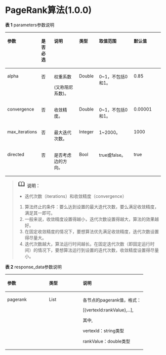 # PageRank算法\(1.0.0\)<a name="ges_03_0077"></a>

**表 1**  parameters参数说明

<a name="table9438140783"></a>
<table><thead align="left"><tr id="row104385017818"><th class="cellrowborder" valign="top" width="16%" id="mcps1.2.7.1.1"><p id="p164384014819"><a name="p164384014819"></a><a name="p164384014819"></a>参数</p>
</th>
<th class="cellrowborder" valign="top" width="9%" id="mcps1.2.7.1.2"><p id="p143812016818"><a name="p143812016818"></a><a name="p143812016818"></a>是否必选</p>
</th>
<th class="cellrowborder" valign="top" width="18%" id="mcps1.2.7.1.3"><p id="p070711912812"><a name="p070711912812"></a><a name="p070711912812"></a>说明</p>
</th>
<th class="cellrowborder" valign="top" width="13%" id="mcps1.2.7.1.4"><p id="p0785183919517"><a name="p0785183919517"></a><a name="p0785183919517"></a>类型</p>
</th>
<th class="cellrowborder" valign="top" width="24%" id="mcps1.2.7.1.5"><p id="p4438901986"><a name="p4438901986"></a><a name="p4438901986"></a>取值范围</p>
</th>
<th class="cellrowborder" valign="top" width="20%" id="mcps1.2.7.1.6"><p id="p8883058175257"><a name="p8883058175257"></a><a name="p8883058175257"></a>默认值</p>
</th>
</tr>
</thead>
<tbody><tr id="row7439180683"><td class="cellrowborder" valign="top" width="16%" headers="mcps1.2.7.1.1 "><p id="p1143990987"><a name="p1143990987"></a><a name="p1143990987"></a>alpha</p>
</td>
<td class="cellrowborder" valign="top" width="9%" headers="mcps1.2.7.1.2 "><p id="p82629131588"><a name="p82629131588"></a><a name="p82629131588"></a>否</p>
</td>
<td class="cellrowborder" valign="top" width="18%" headers="mcps1.2.7.1.3 "><p id="p32111736192918"><a name="p32111736192918"></a><a name="p32111736192918"></a>权重系数</p>
<p id="p11203113620296"><a name="p11203113620296"></a><a name="p11203113620296"></a>(又称阻尼系数)。</p>
</td>
<td class="cellrowborder" valign="top" width="13%" headers="mcps1.2.7.1.4 "><p id="p17854397519"><a name="p17854397519"></a><a name="p17854397519"></a>Double</p>
</td>
<td class="cellrowborder" valign="top" width="24%" headers="mcps1.2.7.1.5 "><p id="p1375182054520"><a name="p1375182054520"></a><a name="p1375182054520"></a>0~1，不包括0和1。</p>
</td>
<td class="cellrowborder" valign="top" width="20%" headers="mcps1.2.7.1.6 "><p id="p48439126175257"><a name="p48439126175257"></a><a name="p48439126175257"></a>0.85</p>
</td>
</tr>
<tr id="row144392001589"><td class="cellrowborder" valign="top" width="16%" headers="mcps1.2.7.1.1 "><p id="p543916014814"><a name="p543916014814"></a><a name="p543916014814"></a>convergence</p>
</td>
<td class="cellrowborder" valign="top" width="9%" headers="mcps1.2.7.1.2 "><p id="p11262161310820"><a name="p11262161310820"></a><a name="p11262161310820"></a>否</p>
</td>
<td class="cellrowborder" valign="top" width="18%" headers="mcps1.2.7.1.3 "><p id="p104392003812"><a name="p104392003812"></a><a name="p104392003812"></a>收敛精度。</p>
</td>
<td class="cellrowborder" valign="top" width="13%" headers="mcps1.2.7.1.4 "><p id="p67851639451"><a name="p67851639451"></a><a name="p67851639451"></a>Double</p>
</td>
<td class="cellrowborder" valign="top" width="24%" headers="mcps1.2.7.1.5 "><p id="p195910142458"><a name="p195910142458"></a><a name="p195910142458"></a>0~1，不包括0和1。</p>
</td>
<td class="cellrowborder" valign="top" width="20%" headers="mcps1.2.7.1.6 "><p id="p31255134175257"><a name="p31255134175257"></a><a name="p31255134175257"></a>0.00001</p>
</td>
</tr>
<tr id="row371539495"><td class="cellrowborder" valign="top" width="16%" headers="mcps1.2.7.1.1 "><p id="p1871717918920"><a name="p1871717918920"></a><a name="p1871717918920"></a>max_iterations</p>
</td>
<td class="cellrowborder" valign="top" width="9%" headers="mcps1.2.7.1.2 "><p id="p471715910916"><a name="p471715910916"></a><a name="p471715910916"></a>否</p>
</td>
<td class="cellrowborder" valign="top" width="18%" headers="mcps1.2.7.1.3 "><p id="p1671779594"><a name="p1671779594"></a><a name="p1671779594"></a>最大迭代次数。</p>
</td>
<td class="cellrowborder" valign="top" width="13%" headers="mcps1.2.7.1.4 "><p id="p17785739658"><a name="p17785739658"></a><a name="p17785739658"></a>Integer</p>
</td>
<td class="cellrowborder" valign="top" width="24%" headers="mcps1.2.7.1.5 "><p id="p92561811184518"><a name="p92561811184518"></a><a name="p92561811184518"></a>1~2000。</p>
</td>
<td class="cellrowborder" valign="top" width="20%" headers="mcps1.2.7.1.6 "><p id="p48637939175257"><a name="p48637939175257"></a><a name="p48637939175257"></a>1000</p>
</td>
</tr>
<tr id="row139901027102910"><td class="cellrowborder" valign="top" width="16%" headers="mcps1.2.7.1.1 "><p id="p13753301698"><a name="p13753301698"></a><a name="p13753301698"></a>directed</p>
</td>
<td class="cellrowborder" valign="top" width="9%" headers="mcps1.2.7.1.2 "><p id="p27531901695"><a name="p27531901695"></a><a name="p27531901695"></a>否</p>
</td>
<td class="cellrowborder" valign="top" width="18%" headers="mcps1.2.7.1.3 "><p id="p1775316016919"><a name="p1775316016919"></a><a name="p1775316016919"></a>是否考虑边的方向。</p>
</td>
<td class="cellrowborder" valign="top" width="13%" headers="mcps1.2.7.1.4 "><p id="p87855391557"><a name="p87855391557"></a><a name="p87855391557"></a>Bool</p>
</td>
<td class="cellrowborder" valign="top" width="24%" headers="mcps1.2.7.1.5 "><p id="p13151535595"><a name="p13151535595"></a><a name="p13151535595"></a>true或false。</p>
</td>
<td class="cellrowborder" valign="top" width="20%" headers="mcps1.2.7.1.6 "><p id="p47358972175257"><a name="p47358972175257"></a><a name="p47358972175257"></a>true</p>
</td>
</tr>
</tbody>
</table>

>![](public_sys-resources/icon-note.gif) **说明：** 
>-   迭代次数（iterations）和收敛精度（convergence）
>    1.  算法终止的条件：要么达到设置的最大迭代次数，要么满足收敛精度，满足其一即可。
>    2.  一般来说，收敛精度设置得越小，迭代次数设置得越大，算法的效果越好。
>    3.  在固定收敛精度的情况下，要想算法优先满足收敛精度，迭代次数设置得尽量大。
>    4.  迭代次数越大，算法运行时间越长。在固定迭代次数（即固定运行时间）的情况下，要想算法运行到设置的迭代次数，收敛精度设置得尽量小。

**表 2**  response\_data参数说明

<a name="table04091716174216"></a>
<table><thead align="left"><tr id="row7425316114219"><th class="cellrowborder" valign="top" width="30.19%" id="mcps1.2.4.1.1"><p id="p4425616134219"><a name="p4425616134219"></a><a name="p4425616134219"></a>参数</p>
</th>
<th class="cellrowborder" valign="top" width="24.529999999999998%" id="mcps1.2.4.1.2"><p id="p1744131654219"><a name="p1744131654219"></a><a name="p1744131654219"></a>类型</p>
</th>
<th class="cellrowborder" valign="top" width="45.28%" id="mcps1.2.4.1.3"><p id="p1044115166429"><a name="p1044115166429"></a><a name="p1044115166429"></a>说明</p>
</th>
</tr>
</thead>
<tbody><tr id="row044181644210"><td class="cellrowborder" valign="top" width="30.19%" headers="mcps1.2.4.1.1 "><p id="p844101644210"><a name="p844101644210"></a><a name="p844101644210"></a>pagerank</p>
</td>
<td class="cellrowborder" valign="top" width="24.529999999999998%" headers="mcps1.2.4.1.2 "><p id="p04413168426"><a name="p04413168426"></a><a name="p04413168426"></a>List</p>
</td>
<td class="cellrowborder" valign="top" width="45.28%" headers="mcps1.2.4.1.3 "><p id="p1044121616425"><a name="p1044121616425"></a><a name="p1044121616425"></a>各节点的pagerank值，格式：</p>
<p id="p63161133854"><a name="p63161133854"></a><a name="p63161133854"></a>[{vertexId:rankValue},...],</p>
<p id="p83008413714"><a name="p83008413714"></a><a name="p83008413714"></a>其中,</p>
<p id="p276931513620"><a name="p276931513620"></a><a name="p276931513620"></a>vertexId：string类型</p>
<p id="p42531732962"><a name="p42531732962"></a><a name="p42531732962"></a>rankValue：double类型</p>
</td>
</tr>
</tbody>
</table>

